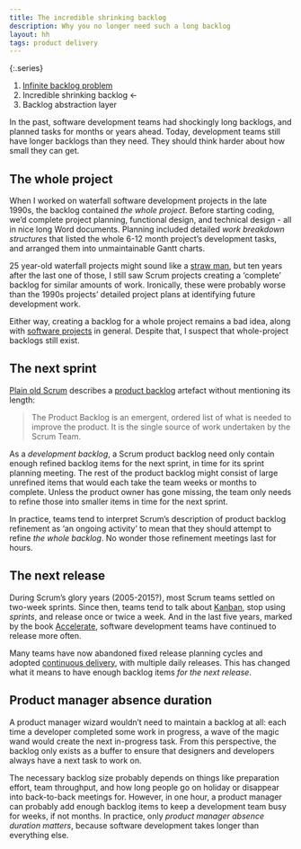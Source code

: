 ```yaml
---
title: The incredible shrinking backlog
description: Why you no longer need such a long backlog
layout: hh
tags: product delivery
---
```


{:.series}
1. [Infinite backlog problem](infinite-backlog)
2. Incredible shrinking backlog ←
3. Backlog abstraction layer

In the past, software development teams had shockingly long backlogs, and planned tasks for months or years ahead.
Today, development teams still have longer backlogs than they need.
They should think harder about how small they can get.

## The whole project

When I worked on waterfall software development projects in the late 1990s,
the backlog contained _the whole project_.
Before starting coding, we’d complete project planning, functional design, and technical design - all in nice long Word documents.
Planning included detailed _work breakdown structures_ that listed the whole 6-12 month project’s development tasks, and arranged them into unmaintainable Gantt charts.

25 year-old waterfall projects might sound like a 
[straw man](https://en.wikipedia.org/wiki/Straw_man),
but ten years after the last one of those, I still saw Scrum projects creating a ‘complete’ backlog for similar amounts of work.
Ironically, these were probably worse than the 1990s projects’ detailed project plans at identifying future development work.

Either way, creating a backlog for a whole project remains a bad idea,
along with [software projects](project-free) in general.
Despite that, I suspect that whole-project backlogs still exist.

## The next sprint

[Plain old Scrum](https://scrumguides.org/scrum-guide.html) describes a
[product backlog](https://scrumguides.org/scrum-guide.html#product-backlog) artefact
without mentioning its length:

> The Product Backlog is an emergent, ordered list of what is needed to improve the product.
> It is the single source of work undertaken by the Scrum Team.

As a _development backlog_, a Scrum product backlog need only contain enough refined backlog items for the next sprint, in time for its sprint planning meeting.
The rest of the product backlog might consist of large unrefined items that would each take the team weeks or months to complete.
Unless the product owner has gone missing, the team only needs to refine those into smaller items in time for the next sprint.

In practice, teams tend to interpret Scrum’s description of product backlog refinement as ‘an ongoing activity’ to mean that they should attempt to refine _the whole backlog_.
No wonder those refinement meetings last for hours.

## The next release

During Scrum’s glory years (2005-2015?), most Scrum teams settled on two-week sprints.
Since then, teams tend to talk about
[Kanban](https://en.wikipedia.org/wiki/Kanban_(development)),
stop using _sprints_, and release once or twice a week.
And in the last five years, marked by the book [Accelerate](https://en.wikipedia.org/wiki/Accelerate_(book)),
software development teams have continued to release more often.

Many teams have now abandoned fixed release planning cycles and adopted
[continuous delivery](https://en.wikipedia.org/wiki/Continuous_delivery), 
with multiple daily releases.
This has changed what it means to have enough backlog items _for the next release_.

## Product manager absence duration

A product manager wizard wouldn’t need to maintain a backlog at all:
each time a developer completed some work in progress, a wave of the magic wand would create the next in-progress task.
From this perspective, the backlog only exists as a buffer to ensure that designers and developers always have a next task to work on.

The necessary backlog size probably depends on things like preparation effort, team throughput, and how long people go on holiday or disappear into back-to-back meetings for.
However, in one hour, a product manager can probably add enough backlog items to keep a development team busy for weeks, if not months.
In practice, only _product manager absence duration matters_, because software development takes longer than everything else.
